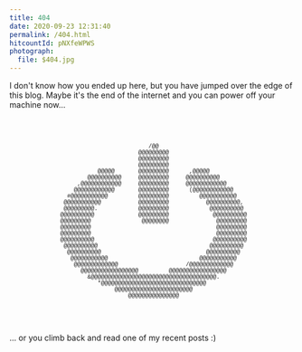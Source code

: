 ```yaml
---
title: 404
date: 2020-09-23 12:31:40
permalink: /404.html
hitcountId: pNXfeWPWS
photograph: 
  file: $404.jpg
---
```

I don't know how you ended up here, but you have jumped over the edge of this blog. Maybe it's the end of the internet and you can power off your machine now...

<div style="text-align: center; margin: 60px 0;">
<pre style="white-space:pre; letter-spacing:0; font-family:'Consolas','BitstreamVeraSansMono','CourierNew',Courier,monospace; font-size:10px;">
                             /@@                            
                          @@@@@@@@@                         
                          @@@@@@@@@                         
                          @@@@@@@@@                         
              @@@@@       @@@@@@@@@      ,@@@@@             
           @@@@@@@@@@     @@@@@@@@@     @@@@@@@@@@          
        ,@@@@@@@@@@@@     @@@@@@@@@     @@@@@@@@@@@@        
       @@@@@@@@@@@@       @@@@@@@@@      (@@@@@@@@@@@@      
     #@@@@@@@@@@@         @@@@@@@@@         @@@@@@@@@@@     
    @@@@@@@@@@@           @@@@@@@@@           @@@@@@@@@@,   
    @@@@@@@@@.            @@@@@@@@@            @@@@@@@@@@   
   @@@@@@@@@@             @@@@@@@@@             @@@@@@@@@@  
   @@@@@@@@@               @@@@@@@@              @@@@@@@@@  
   @@@@@@@@@                                     @@@@@@@@@  
   @@@@@@@@@                                     @@@@@@@@@  
   @@@@@@@@@@                                   @@@@@@@@@@  
    @@@@@@@@@@                                 @@@@@@@@@@   
     @@@@@@@@@@                               @@@@@@@@@@    
      @@@@@@@@@@@                           @@@@@@@@@@@     
       @@@@@@@@@@@@@                    /@@@@@@@@@@@@@      
         @@@@@@@@@@@@@@@@@         @@@@@@@@@@@@@@@@@        
           &@@@@@@@@@@@@@@@@@@@@@@@@@@@@@@@@@@@@@.          
              *@@@@@@@@@@@@@@@@@@@@@@@@@@@@@@@              
                   @@@@@@@@@@@@@@@@@@@@@@@                  
                       @@@@@@@@@@@@@@@                      
</pre>
</div>

... or you climb back and read one of my recent posts :)